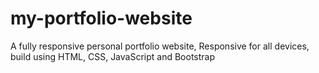 # my-portfolio-website
A fully responsive personal portfolio website, Responsive for all devices, build using HTML, CSS, JavaScript and Bootstrap
